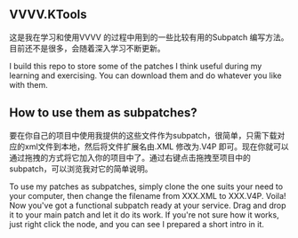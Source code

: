 ## VVVV.KTools
这是我在学习和使用VVVV 的过程中用到的一些比较有用的Subpatch 编写方法。目前还不是很多，会随着深入学习不断更新。 

I build this repo to store some of the patches I think useful during my learning and exercising. You can download them and do whatever you like with them.
## How to use them as subpatches?
要在你自己的项目中使用我提供的这些文件作为subpatch，很简单，只需下载对应的xml文件到本地，然后将文件扩展名由.XML 修改为.V4P 即可。现在你就可以通过拖拽的方式将它加入你的项目中了。通过右键点击拖拽至项目中的subpatch，可以浏览我对它的简单说明。 

To use my patches as subpatches, simply clone the one suits your need to your computer, then change the filename from XXX.XML to XXX.V4P. Voila! Now you've got a functional subpatch ready at your service. Drag and drop it to your main patch and let it do its work. If you're not sure how it works, just right click the node, and you can see I prepared a short intro in it.
